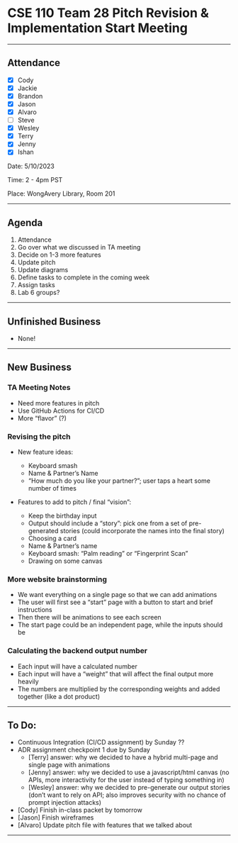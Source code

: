 # CSE 110 Team 28 Pitch Revision & Implementation Start Meeting

---

## Attendance
- [x] Cody
- [x] Jackie
- [x] Brandon
- [x] Jason
- [x] Alvaro
- [ ] Steve
- [x] Wesley
- [x] Terry
- [x] Jenny
- [x] Ishan

Date: 5/10/2023

Time: 2 - 4pm PST

Place: WongAvery Library, Room 201

---

## Agenda
1. Attendance
2. Go over what we discussed in TA meeting
3. Decide on 1-3 more features
4. Update pitch
5. Update diagrams
6. Define tasks to complete in the coming week
7. Assign tasks
8. Lab 6 groups?

---

## Unfinished Business
- None!

---

## New Business

### TA Meeting Notes
- Need more features in pitch
- Use GitHub Actions for CI/CD
- More “flavor” (?)

### Revising the pitch
- New feature ideas:
  - Keyboard smash
  - Name & Partner’s Name
  - “How much do you like your partner?”; user taps a heart some number of times

- Features to add to pitch / final “vision”:
  - Keep the birthday input
  - Output should include a “story”: pick one from a set of pre-generated stories (could incorporate the names into the final story)
  - Choosing a card
  - Name & Partner’s name
  - Keyboard smash: “Palm reading” or “Fingerprint Scan”
  - Drawing on some canvas

### More website brainstorming
- We want everything on a single page so that we can add animations
- The user will first see a “start” page with a button to start and brief instructions
- Then there will be animations to see each screen
- The start page could be an independent page, while the inputs should be 

### Calculating the backend output number
- Each input will have a calculated number
- Each input will have a “weight” that will affect the final output more heavily
- The numbers are multiplied by the corresponding weights and added together (like a dot product)

---

## To Do:
- Continuous Integration (CI/CD assignment) by Sunday ??
- ADR assignment checkpoint 1 due by Sunday
  - [Terry] answer: why we decided to have a hybrid multi-page and single page with animations
  - [Jenny] answer: why we decided to use a javascript/html canvas (no APIs, more interactivity for the user instead of typing something in)
  - [Wesley] answer: why we decided to pre-generate our output stories (don’t want to rely on API; also improves security with no chance of prompt injection attacks)
- [Cody] Finish in-class packet by tomorrow
- [Jason] Finish wireframes
- [Alvaro] Update pitch file with features that we talked about

---